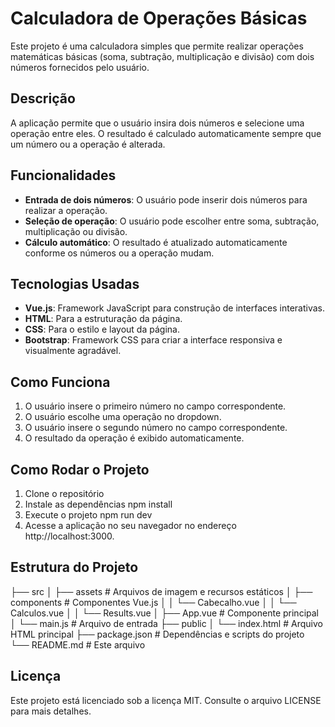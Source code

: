 # Calculadora de Operações Básicas

Este projeto é uma calculadora simples que permite realizar operações matemáticas básicas (soma, subtração, multiplicação e divisão) com dois números fornecidos pelo usuário.

## Descrição

A aplicação permite que o usuário insira dois números e selecione uma operação entre eles. O resultado é calculado automaticamente sempre que um número ou a operação é alterada.

## Funcionalidades

- **Entrada de dois números**: O usuário pode inserir dois números para realizar a operação.
- **Seleção de operação**: O usuário pode escolher entre soma, subtração, multiplicação ou divisão.
- **Cálculo automático**: O resultado é atualizado automaticamente conforme os números ou a operação mudam.

## Tecnologias Usadas

- **Vue.js**: Framework JavaScript para construção de interfaces interativas.
- **HTML**: Para a estruturação da página.
- **CSS**: Para o estilo e layout da página.
- **Bootstrap**: Framework CSS para criar a interface responsiva e visualmente agradável.

## Como Funciona

1. O usuário insere o primeiro número no campo correspondente.
2. O usuário escolhe uma operação no dropdown.
3. O usuário insere o segundo número no campo correspondente.
4. O resultado da operação é exibido automaticamente.

## Como Rodar o Projeto

1. Clone o repositório
2. Instale as dependências
   npm install
3. Execute o projeto
   npm run dev
4. Acesse a aplicação no seu navegador no endereço http://localhost:3000.

## Estrutura do Projeto
├── src
│   ├── assets       # Arquivos de imagem e recursos estáticos
│   ├── components   # Componentes Vue.js
│   │   └── Cabecalho.vue
│   │   └── Calculos.vue
│   │   └── Results.vue
│   ├── App.vue      # Componente principal
│   └── main.js      # Arquivo de entrada
├── public
│   └── index.html   # Arquivo HTML principal
├── package.json     # Dependências e scripts do projeto
└── README.md        # Este arquivo

## Licença
Este projeto está licenciado sob a licença MIT. Consulte o arquivo LICENSE para mais detalhes.
